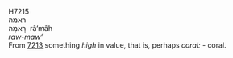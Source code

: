 <body>
  <p>H7215<br>  ראמה  <br> רָאמָה  ‎  râ‘mâh  <br><i>raw-maw‘ </i><br>From <a href="h7213.htm">7213</a>  something <i>high</i> in value, that is, perhaps <i>coral: - </i>coral.<br></p>
 </body>